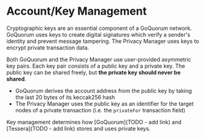# Account/Key Management

Cryptographic keys are an essential component of a GoQuorum network.  GoQuorum uses keys to create digital
signatures which verify a sender's identity and prevent message tampering.  The Privacy Manager uses keys to encrypt private transaction data.

Both GoQuorum and the Privacy Manager use user-provided asymmetric key pairs.  Each key pair consists
of a public key and a private key.  The public key can be shared freely, but **the private key should never be shared**.

* GoQuorum derives the account address from the public key by taking the last 20 bytes of its keccak256 hash
* The Privacy Manager uses the public key as an identifier for the target nodes of a private transaction (i.e. the `privateFor` transaction field)

Key management determines how [GoQuorum](TODO - add link) and [Tessera](TODO - add link) stores and uses private keys.  
